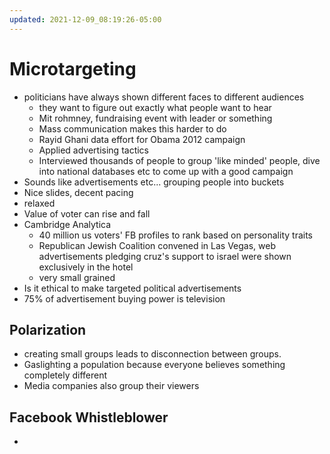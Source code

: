 ```yaml
---
updated: 2021-12-09_08:19:26-05:00
---
```

# Microtargeting

* politicians have always shown different faces to different audiences
	* they want to figure out exactly what people want to hear
	* Mit rohmney, fundraising event with leader or something
	* Mass communication makes this harder to do
	* Rayid Ghani data effort for Obama 2012 campaign
	* Applied advertising tactics	
	* Interviewed thousands of people to group 'like minded' people,  dive into national databases etc to come up with a good campaign
* Sounds like advertisements etc... grouping people into buckets
* Nice slides, decent pacing
* relaxed 
* Value of voter can rise and fall 
* Cambridge Analytica
	* 40 million us voters' FB profiles to rank based on personality traits
	* Republican Jewish Coalition convened in Las Vegas, web advertisements pledging cruz's support to israel were shown exclusively in the hotel
	* very small grained
* Is it ethical to make targeted political advertisements
* 75% of advertisement buying power is television

## Polarization
* creating small groups leads to disconnection between groups. 
* Gaslighting a population because everyone believes something completely different
* Media companies also group their viewers

## Facebook Whistleblower
* 